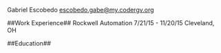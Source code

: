 Gabriel Escobedo
escobedo.gabe@my.codergv.org

##Work Experience##
Rockwell Automation
7/21/15 - 11/20/15
Cleveland, OH

##Education##

